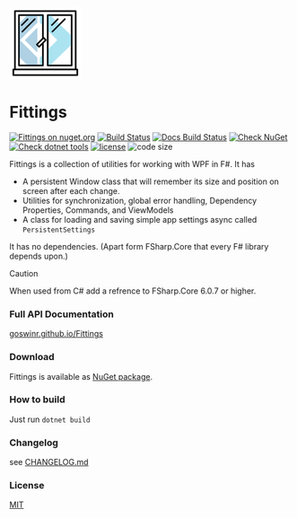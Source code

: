 <!-- in VS Code press Ctrl + Shift + V to see a preview-->
![Logo](https://raw.githubusercontent.com/goswinr/Fittings/main/Docs/img/logo128.png)

# Fittings
[![Fittings on nuget.org](https://img.shields.io/nuget/v/Fittings)](https://www.nuget.org/packages/Fittings/)
[![Build Status](https://github.com/goswinr/Fittings/actions/workflows/build.yml/badge.svg)](https://github.com/goswinr/Fittings/actions/workflows/build.yml)
[![Docs Build Status](https://github.com/goswinr/Fittings/actions/workflows/docs.yml/badge.svg)](https://github.com/goswinr/Fittings/actions/workflows/docs.yml)
[![Check NuGet](https://github.com/goswinr/Fittings/actions/workflows/outdatedNuget.yml/badge.svg)](https://github.com/goswinr/Fittings/actions/workflows/outdatedNuget.yml)
[![Check dotnet tools](https://github.com/goswinr/Fittings/actions/workflows/outdatedDotnetTool.yml/badge.svg)](https://github.com/goswinr/Fittings/actions/workflows/outdatedDotnetTool.yml)
[![license](https://img.shields.io/github/license/goswinr/Fittings)](LICENSE.md)
![code size](https://img.shields.io/github/languages/code-size/goswinr/Fittings.svg)


Fittings is a collection of utilities for working with WPF in F#. It has
* A persistent Window class that will remember its size and position on screen after each change.
* Utilities for synchronization, global error handling, Dependency Properties, Commands, and ViewModels
* A class for loading and saving simple app settings async called `PersistentSettings`

It has no dependencies. (Apart form FSharp.Core that every F# library depends upon.)

> [!CAUTION]
> When used from C# add a refrence to FSharp.Core 6.0.7 or higher.

### Full API Documentation

[goswinr.github.io/Fittings](https://goswinr.github.io/Fittings/reference/fittings.html)

### Download

Fittings is available as [NuGet package](https://www.nuget.org/packages/Fittings).

### How to build

Just run `dotnet build`

### Changelog
see [CHANGELOG.md](https://github.com/goswinr/Fittings/blob/main/CHANGELOG.md)

### License

[MIT](https://github.com/goswinr/Fittings/blob/main/LICENSE.md)
